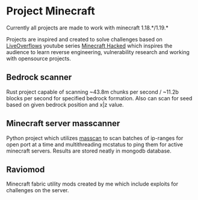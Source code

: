 # Project Minecraft

Currently all projects are made to work with minecraft 1.18.\*/1.19.\*

Projects are inspired and created to solve challenges based on [LiveOverflows](https://github.com/LiveOverflow) youtube series [Minecraft Hacked](https://www.youtube.com/watch?v=Ekcseve-mOg&list=PLhixgUqwRTjwvBI-hmbZ2rpkAl4lutnJG) which inspires the audience to learn reverse engineering, vulnerability research and working with opensource projects.

## Bedrock scanner

Rust project capable of scanning ~43.8m chunks per second / ~11.2b blocks per second for specified bedrock formation. Also can scan for seed based on given bedrock position and x|z value.

## Minecraft server masscanner

Python project which utilizes [masscan](https://github.com/robertdavidgraham/masscan) to scan batches of ip-ranges for open port at a time and multithreading mcstatus to ping them for active minecraft servers. Results are stored neatly in mongodb database.

## Raviomod

Minecraft fabric utility mods created by me which include exploits for challenges on the server.
